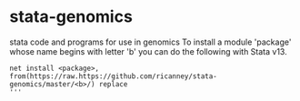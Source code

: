 # stata-genomics
stata code and programs for use in genomics
To install a module 'package' whose name begins with letter 'b' you can do the following with Stata v13.
```
net install <package>, from(https://raw.https://github.com/ricanney/stata-genomics/master/<b>/) replace
'''
